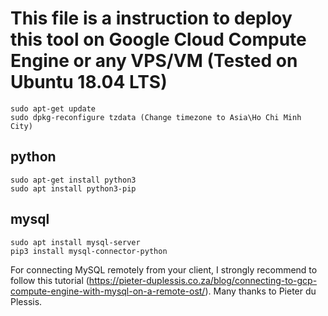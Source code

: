 # This file is a instruction to deploy this tool on Google Cloud Compute Engine or any VPS/VM (Tested on Ubuntu 18.04 LTS)

```console
sudo apt-get update
sudo dpkg-reconfigure tzdata (Change timezone to Asia\Ho Chi Minh City)
```

## python

```console
sudo apt-get install python3
sudo apt install python3-pip
```

## mysql

```console
sudo apt install mysql-server
pip3 install mysql-connector-python
```
For connecting MySQL remotely from your client, I strongly recommend to follow this tutorial (https://pieter-duplessis.co.za/blog/connecting-to-gcp-compute-engine-with-mysql-on-a-remote-ost/). Many thanks to Pieter du Plessis.


